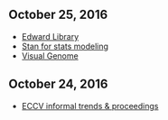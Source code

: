 ## October 25, 2016
- [Edward Library](http://edwardlib.org/tutorials/)
- [Stan for stats modeling](http://mc-stan.org/)
- [Visual Genome](https://visualgenome.org/)

## October 24, 2016
- [ECCV informal trends & proceedings](http://zoyathinks.blogspot.ca/2016/10/eccv-in-theatrical-setting.html)